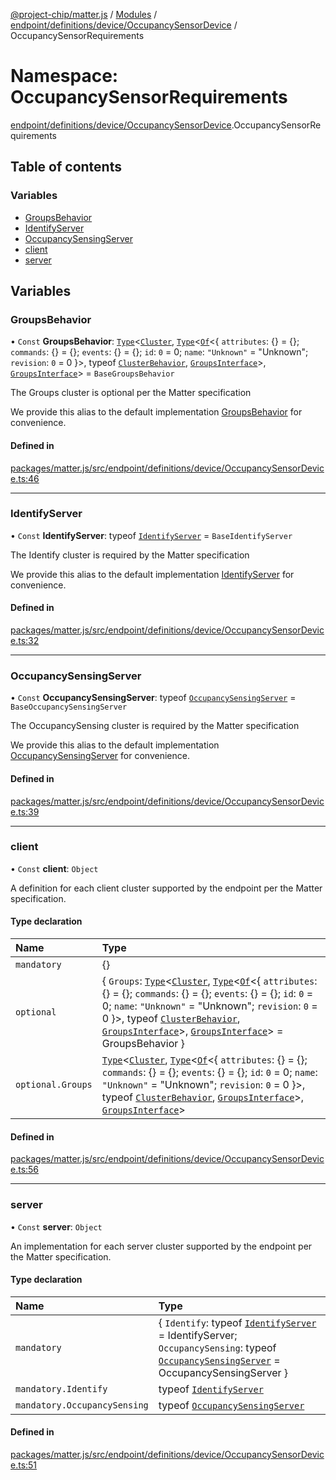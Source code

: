 [@project-chip/matter.js](../README.md) / [Modules](../modules.md) / [endpoint/definitions/device/OccupancySensorDevice](endpoint_definitions_device_OccupancySensorDevice.md) / OccupancySensorRequirements

# Namespace: OccupancySensorRequirements

[endpoint/definitions/device/OccupancySensorDevice](endpoint_definitions_device_OccupancySensorDevice.md).OccupancySensorRequirements

## Table of contents

### Variables

- [GroupsBehavior](endpoint_definitions_device_OccupancySensorDevice.OccupancySensorRequirements.md#groupsbehavior)
- [IdentifyServer](endpoint_definitions_device_OccupancySensorDevice.OccupancySensorRequirements.md#identifyserver)
- [OccupancySensingServer](endpoint_definitions_device_OccupancySensorDevice.OccupancySensorRequirements.md#occupancysensingserver)
- [client](endpoint_definitions_device_OccupancySensorDevice.OccupancySensorRequirements.md#client)
- [server](endpoint_definitions_device_OccupancySensorDevice.OccupancySensorRequirements.md#server)

## Variables

### GroupsBehavior

• `Const` **GroupsBehavior**: [`Type`](../interfaces/behavior_cluster_export.ClusterBehavior.Type.md)\<[`Cluster`](../interfaces/cluster_export.Groups.Cluster.md), [`Type`](../interfaces/behavior_cluster_export.ClusterBehavior.Type.md)\<[`Of`](../interfaces/cluster_export.ClusterType.Of.md)\<\{ `attributes`: {} = \{}; `commands`: {} = \{}; `events`: {} = \{}; `id`: ``0`` = 0; `name`: ``"Unknown"`` = "Unknown"; `revision`: ``0`` = 0 }\>, typeof [`ClusterBehavior`](behavior_cluster_export.ClusterBehavior.md), [`GroupsInterface`](behavior_definitions_groups_export.md#groupsinterface)\>, [`GroupsInterface`](behavior_definitions_groups_export.md#groupsinterface)\> = `BaseGroupsBehavior`

The Groups cluster is optional per the Matter specification

We provide this alias to the default implementation [GroupsBehavior](endpoint_definitions_device_OccupancySensorDevice.OccupancySensorRequirements.md#groupsbehavior) for convenience.

#### Defined in

[packages/matter.js/src/endpoint/definitions/device/OccupancySensorDevice.ts:46](https://github.com/project-chip/matter.js/blob/904d0c9b952b91f28a21803759c5e5c66ee4d272/packages/matter.js/src/endpoint/definitions/device/OccupancySensorDevice.ts#L46)

___

### IdentifyServer

• `Const` **IdentifyServer**: typeof [`IdentifyServer`](behavior_definitions_identify_export.IdentifyServer.md) = `BaseIdentifyServer`

The Identify cluster is required by the Matter specification

We provide this alias to the default implementation [IdentifyServer](endpoint_definitions_device_OccupancySensorDevice.OccupancySensorRequirements.md#identifyserver) for convenience.

#### Defined in

[packages/matter.js/src/endpoint/definitions/device/OccupancySensorDevice.ts:32](https://github.com/project-chip/matter.js/blob/904d0c9b952b91f28a21803759c5e5c66ee4d272/packages/matter.js/src/endpoint/definitions/device/OccupancySensorDevice.ts#L32)

___

### OccupancySensingServer

• `Const` **OccupancySensingServer**: typeof [`OccupancySensingServer`](../classes/behavior_definitions_occupancy_sensing_export.OccupancySensingServer.md) = `BaseOccupancySensingServer`

The OccupancySensing cluster is required by the Matter specification

We provide this alias to the default implementation [OccupancySensingServer](endpoint_definitions_device_OccupancySensorDevice.OccupancySensorRequirements.md#occupancysensingserver) for convenience.

#### Defined in

[packages/matter.js/src/endpoint/definitions/device/OccupancySensorDevice.ts:39](https://github.com/project-chip/matter.js/blob/904d0c9b952b91f28a21803759c5e5c66ee4d272/packages/matter.js/src/endpoint/definitions/device/OccupancySensorDevice.ts#L39)

___

### client

• `Const` **client**: `Object`

A definition for each client cluster supported by the endpoint per the Matter specification.

#### Type declaration

| Name | Type |
| :------ | :------ |
| `mandatory` | {} |
| `optional` | \{ `Groups`: [`Type`](../interfaces/behavior_cluster_export.ClusterBehavior.Type.md)\<[`Cluster`](../interfaces/cluster_export.Groups.Cluster.md), [`Type`](../interfaces/behavior_cluster_export.ClusterBehavior.Type.md)\<[`Of`](../interfaces/cluster_export.ClusterType.Of.md)\<\{ `attributes`: {} = \{}; `commands`: {} = \{}; `events`: {} = \{}; `id`: ``0`` = 0; `name`: ``"Unknown"`` = "Unknown"; `revision`: ``0`` = 0 }\>, typeof [`ClusterBehavior`](behavior_cluster_export.ClusterBehavior.md), [`GroupsInterface`](behavior_definitions_groups_export.md#groupsinterface)\>, [`GroupsInterface`](behavior_definitions_groups_export.md#groupsinterface)\> = GroupsBehavior } |
| `optional.Groups` | [`Type`](../interfaces/behavior_cluster_export.ClusterBehavior.Type.md)\<[`Cluster`](../interfaces/cluster_export.Groups.Cluster.md), [`Type`](../interfaces/behavior_cluster_export.ClusterBehavior.Type.md)\<[`Of`](../interfaces/cluster_export.ClusterType.Of.md)\<\{ `attributes`: {} = \{}; `commands`: {} = \{}; `events`: {} = \{}; `id`: ``0`` = 0; `name`: ``"Unknown"`` = "Unknown"; `revision`: ``0`` = 0 }\>, typeof [`ClusterBehavior`](behavior_cluster_export.ClusterBehavior.md), [`GroupsInterface`](behavior_definitions_groups_export.md#groupsinterface)\>, [`GroupsInterface`](behavior_definitions_groups_export.md#groupsinterface)\> |

#### Defined in

[packages/matter.js/src/endpoint/definitions/device/OccupancySensorDevice.ts:56](https://github.com/project-chip/matter.js/blob/904d0c9b952b91f28a21803759c5e5c66ee4d272/packages/matter.js/src/endpoint/definitions/device/OccupancySensorDevice.ts#L56)

___

### server

• `Const` **server**: `Object`

An implementation for each server cluster supported by the endpoint per the Matter specification.

#### Type declaration

| Name | Type |
| :------ | :------ |
| `mandatory` | \{ `Identify`: typeof [`IdentifyServer`](behavior_definitions_identify_export.IdentifyServer.md) = IdentifyServer; `OccupancySensing`: typeof [`OccupancySensingServer`](../classes/behavior_definitions_occupancy_sensing_export.OccupancySensingServer.md) = OccupancySensingServer } |
| `mandatory.Identify` | typeof [`IdentifyServer`](behavior_definitions_identify_export.IdentifyServer.md) |
| `mandatory.OccupancySensing` | typeof [`OccupancySensingServer`](../classes/behavior_definitions_occupancy_sensing_export.OccupancySensingServer.md) |

#### Defined in

[packages/matter.js/src/endpoint/definitions/device/OccupancySensorDevice.ts:51](https://github.com/project-chip/matter.js/blob/904d0c9b952b91f28a21803759c5e5c66ee4d272/packages/matter.js/src/endpoint/definitions/device/OccupancySensorDevice.ts#L51)
